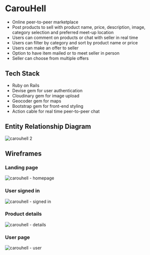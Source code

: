 # CarouHell

- Online peer-to-peer marketplace
- Post products to sell with product name, price, description, image, category selection and preferred meet-up location
- Users can comment on products or chat with seller in real time
- Users can filter by category and sort by product name or price
- Users can make an offer to seller 
- Option to have item mailed or to meet seller in person
- Seller can choose from multiple offers


## Tech Stack
- Ruby on Rails
- Devise gem for user authentication
- Cloudinary gem for image upload
- Geocoder gem for maps
- Bootstrap gem for front-end styling
- Action cable for real time peer-to-peer chat


## Entity Relationship Diagram
![carouhell 2](https://user-images.githubusercontent.com/8159689/49354544-6b78b900-f6fe-11e8-94ba-57ef2748b427.png)


## Wireframes

### Landing page
![carouhell - homepage](https://user-images.githubusercontent.com/8159689/49354561-7af80200-f6fe-11e8-8ddf-de936928a6ed.jpeg)

### User signed in
![carouhell - signed in](https://user-images.githubusercontent.com/8159689/49354562-7af80200-f6fe-11e8-811c-9f76521da93f.jpeg)

### Product details
![carouhell - details](https://user-images.githubusercontent.com/8159689/49354560-7af80200-f6fe-11e8-9c3e-36d4602b1a98.jpeg)

### User page
![carouhell - user](https://user-images.githubusercontent.com/8159689/49354563-7b909880-f6fe-11e8-97b1-5aceb4c19ef3.jpeg)
